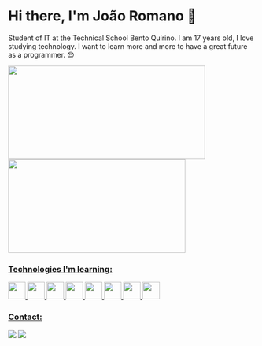 # Hi there, I'm João Romano 👋
Student of IT at the Technical School Bento Quirino. I am 17 years old, I love studying technology. I want to learn more and more to have a great future as a programmer. 😎

<div>
  <a href="https://github.com/joaorromano">
  <img  height=190 width=400 src="https://github-readme-stats.vercel.app/api?username=joaorromano19&show_icons=true&theme=highcontrast&card_width=">
  <img height=190 width=360 src="https://github-readme-stats.vercel.app/api/top-langs/?username=joaorromano19&layout=compact&theme=highcontrast">
</div>
  

### Technologies I'm learning:
<div>
  <img height=35 src="https://cdn-icons-png.flaticon.com/128/5968/5968350.png">
  <img height=35 src="https://cdn-icons-png.flaticon.com/128/732/732190.png">
  <img height=35 src="https://cdn-icons-png.flaticon.com/128/174/174854.png">
  <img height=35 src="https://cdn-icons-png.flaticon.com/128/5968/5968292.png">
  <img height=35 src="https://cdn-icons-png.flaticon.com/128/6132/6132221.png">
  <img height=35 src="https://cdn-icons-png.flaticon.com/128/5968/5968313.png">
  <img height=35 src="https://cdn-icons-png.flaticon.com/128/5968/5968342.png">
  <img height=35 src="[https://www.flaticon.com/free-icon/java_5968282?term=java&page=1&position=2&origin=search&related_id=5968282)](https://www.flaticon.com/free-icon/java_5968282?term=java&page=1&position=2&origin=search&related_id=5968282)">
</div>

### Contact:
<div>
  <a href="[https://mail.google.com/mail/u/0/?tab=rm&ogbl#inbox?compose=GTvVlcSHxjQCVDNQBmThMlHKmCRVPWmcjMqFFMbtWpWlPjZxBDlRMNGSSxFhBxxClFKcgpkpxMdGV](https://mail.google.com/mail/u/0/?tab=rm&ogbl#inbox?compose=DmwnWslzDPDCnWzPLPXhKZjNChcsCZDRJStPdfqWRLbVscfNqbPGNBrSGwqwrjSpQZMxPZhPBjTG)">  <img src="https://img.shields.io/badge/-Gmail-%23333?style=for-the-badge&logo=gmail&logoColor=white" target="_blank"></a>
  <a href="https://instagram.com/joao__romano" target="_blank"><img src="https://img.shields.io/badge/-Instagram-%23E4405F?style=for-the-badge&logo=instagram&logoColor=white" target="_blank"></a>
</div>
